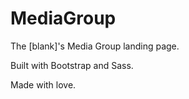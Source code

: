 MediaGroup
==========
The [blank]'s Media Group landing page. 

Built with Bootstrap and Sass. 

Made with love.